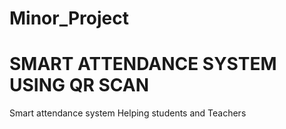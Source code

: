 # Minor_Project

# SMART ATTENDANCE SYSTEM USING QR SCAN
Smart attendance system Helping students and Teachers
